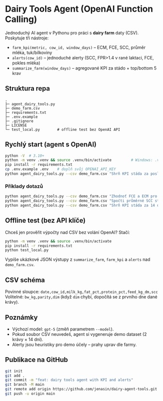 # Dairy Tools Agent (OpenAI Function Calling)

Jednoduchý AI agent v Pythonu pro práci s **dairy farm** daty (CSV). Poskytuje tři nástroje:
- `farm_kpi(metric, cow_id, window_days)` – ECM, FCE, SCC, průměr mléka, tuk/bílkoviny
- `alerts(cow_id)` – jednoduché alerty (SCC, FPR>1.4 v rané laktaci, FCE, pokles mléka)
- `summarize_farm(window_days)` – agregované KPI za stádo + top/bottom 5 krav

## Struktura repa
```
.
├─ agent_dairy_tools.py
├─ demo_farm.csv
├─ requirements.txt
├─ .env.example
├─ .gitignore
├─ LICENSE
└─ test_local.py        # offline test bez OpenAI API
```

## Rychlý start (agent s OpenAI)
```bash
python -V  # 3.10+
python -m venv .venv && source .venv/bin/activate         # Windows: .venv\Scripts\activate
pip install -r requirements.txt
cp .env.example .env    # doplň svůj OPENAI_API_KEY
python agent_dairy_tools.py --csv demo_farm.csv "Shrň KPI stáda za posledních 14 dní."
```

### Příklady dotazů
```bash
python agent_dairy_tools.py --csv demo_farm.csv "Zhodnoť FCE a ECM pro krávu 101 za posledních 7 dní a upozorni na rizika."
python agent_dairy_tools.py --csv demo_farm.csv "Spočti průměrné SCC stáda za 10 dní."
python agent_dairy_tools.py --csv demo_farm.csv "Shrň KPI stáda za 14 dní a ukaž top a bottom 5 krav dle mléka."
```

## Offline test (bez API klíče)
Chceš jen prověřit výpočty nad CSV bez volání OpenAI? Stačí:
```bash
python -m venv .venv && source .venv/bin/activate
pip install -r requirements.txt
python test_local.py
```
Vypíše ukázkové JSON výstupy z `summarize_farm`, `farm_kpi` a `alerts` nad `demo_farm.csv`.

## CSV schéma
Povinné sloupce: `date,cow_id,milk_kg,fat_pct,protein_pct,feed_kg_dm,scc`  
Volitelné: `bw_kg,parity,dim` (když `dim` chybí, dopočítá se z prvního dne dané krávy).

## Poznámky
- Výchozí model: `gpt-5` (změň parametrem `--model`).
- Pokud soubor CSV neuvedeš, agent si vygeneruje demo dataset (2 krávy × 14 dní).
- Alerty jsou heuristiky pro demo účely – prahy uprav dle farmy.

## Publikace na GitHub
```bash
git init
git add .
git commit -m "feat: dairy tools agent with KPI and alerts"
git branch -M main
git remote add origin https://github.com/jenasin/dairy-agent-tools.git  # změň podle svého účtu/názvu
git push -u origin main
```
